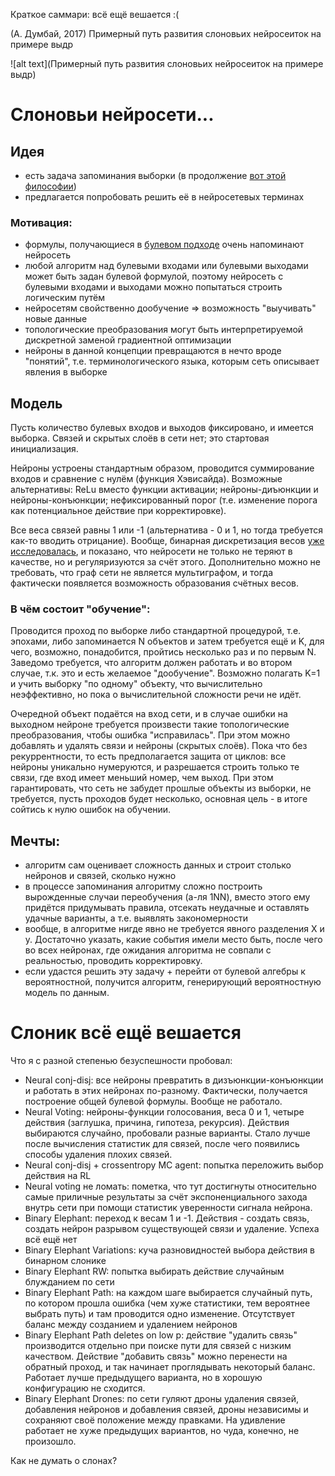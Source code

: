 Краткое саммари: всё ещё вешается :(

(А. Думбай, 2017) Примерный путь развития слоновьих нейросеиток на примере выдр

![alt text](Примерный путь развития слоновьих нейросеиток на примере выдр)

# Слоновьи нейросети...

## Идея

* есть задача запоминания выборки (в продолжение [вот этой философии](https://github.com/FortsAndMills/MusicGeneration/tree/master/Discon))
* предлагается попробовать решить её в нейросетевых терминах

### Мотивация:
* формулы, получающиеся в [булевом подходе](https://github.com/FortsAndMills/MusicGeneration/blob/master/Discon/%D0%A1%D0%BE%D0%B1%D1%80%D0%B0%D0%BD%D0%B8%D0%B5%20%D1%81%D0%BE%D1%87%D0%B8%D0%BD%D0%B5%D0%BD%D0%B8%D0%B9...%20%D0%B3%D0%BC%2C%20%D0%B1%D1%83%D0%BB%D0%B5%D0%B2%D1%8B%D1%85.pdf) очень напоминают нейросеть
* любой алгоритм над булевыми входами или булевыми выходами может быть задан булевой формулой, поэтому нейросеть с булевыми входами и выходами можно попытаться строить логическим путём
* нейросетям свойственно дообучение => возможность "выучивать" новые данные
* топологические преобразования могут быть интерпретируемой дискретной заменой градиентной оптимизации
* нейроны в данной концепции превращаются в нечто вроде "понятий", т.е. терминологического языка, которым сеть описывает явления в выборке

## Модель

Пусть количество булевых входов и выходов фиксировано, и имеется выборка. Связей и скрытых слоёв в сети нет; это стартовая инициализация.

Нейроны устроены стандартным образом, проводится суммирование входов и сравнение с нулём (функция Хэвисайда). Возможные альтернативы:  ReLu вместо функции активации; нейроны-диъюнкции и нейроны-конъюнкции; нефиксированный порог (т.е. изменение порога как потенциальное действие при корректировке).

Все веса связей равны 1 или -1 (альтернатива - 0 и 1, но тогда требуется как-то вводить отрицание). Вообще, бинарная дискретизация весов [уже исследовалась](https://arxiv.org/pdf/1602.02830.pdf), и показано, что нейросети не только не теряют в качестве, но и регуляризуются за счёт этого. Дополнительно можно не требовать, что граф сети не является мультиграфом, и тогда фактически появляется возможность образования счётных весов.

### В чём состоит "обучение":

Проводится проход по выборке либо стандартной процедурой, т.е. эпохами, либо запоминается N объектов и затем требуется ещё и K, для чего, возможно, понадобится, пройтись несколько раз и по первым N. Заведомо требуется, что алгоритм должен работать и во втором случае, т.к. это и есть желаемое "дообучение". Возможно полагать K=1 и учить выборку "по одному" объекту, что вычислительно неэффективно, но пока о вычислительной сложности речи не идёт.

Очередной объект подаётся на вход сети, и в случае ошибки на выходном нейроне требуется произвести такие топологические преобразования, чтобы ошибка "исправилась". При этом можно добавлять и удалять связи и нейроны (скрытых слоёв). Пока что без рекуррентности, то есть предполагается защита от циклов: все нейроны уникально нумеруются, и разрешается строить только те связи, где вход имеет меньший номер, чем выход. При этом гарантировать, что сеть не забудет прошлые объекты из выборки, не требуется, пусть проходов будет несколько, основная цель - в итоге сойтись к нулю ошибок на обучении.

## Мечты:
* алгоритм сам оценивает сложность данных и строит столько нейронов и связей, сколько нужно
* в процессе запоминания алгоритму сложно построить вырожденные случаи переобучения (а-ля 1NN), вместо этого ему придётся придумывать правила, отсекать неудачные и оставлять удачные варианты, а т.е. выявлять закономерности
* вообще, в алгоритме нигде явно не требуется явного разделения X и y. Достаточно указать, какие события имели место быть, после чего во всех нейронах, где ожидания алгоритма не совпали с реальностью, проводить корректировку.
* если удастся решить эту задачу + перейти от булевой алгебры к вероятностной, получится алгоритм, генерирующий вероятностную модель по данным.

# Слоник всё ещё вешается

Что я с разной степенью безуспешности пробовал:
- Neural conj-disj: все нейроны превратить в дизъюнкции-конъюнкции и работать в этих нейронах по-разному. Фактически, получается построение общей булевой формулы. Вообще не работало.
- Neural Voting: нейроны-функции голосования, веса 0 и 1, четыре действия (заглушка, причина, гипотеза, рекурсия). Действия выбираются случайно, пробовали разные варианты. Стало лучше после вычисления статистик для связей, после чего появились способы удаления плохих связей.
- Neural conj-disj + crossentropy MC agent: попытка переложить выбор действия на RL
- Neural voting не ломать: пометка, что тут достигнуты относительно самые приличные результаты за счёт экспоненциального захода внутрь сети при помощи статистик уверенности сигнала нейрона.
- Binary Elephant: переход к весам 1 и -1. Действия - создать связь, создать нейрон разрывом существующей связи и удаление. Успеха всё ещё нет
- Binary Elephant Variations: куча разновидностей выбора действия в бинарном слонике 
- Binary Elephant RW: попытка выбирать действие случайным блужданием по сети
- Binary Elephant Path: на каждом шаге выбирается случайный путь, по котором прошла ошибка (чем хуже статистики, тем вероятнее выбрать путь) и там проводится одно изменение. Отсутствует баланс между созданием и удалением нейронов
- Binary Elephant Path deletes on low p: действие "удалить связь" производится отдельно при поиске пути для связей с низким качеством. Действие "добавить связь" можно перенести на обратный проход, и так начинает проглядывать некоторый баланс. Работает лучше предыдущего варианта, но в хорошую конфигурацию не сходится.
- Binary Elephant Drones: по сети гуляют дроны удаления связей, добавления нейронов и добавления связей, дроны независимы и сохраняют своё положение между правками. На удивление работает не хуже предыдущих вариантов, но чуда, конечно, не произошло.

Как не думать о слонах?

